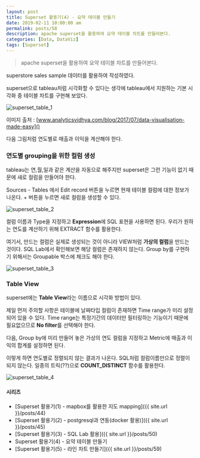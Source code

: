 ```yaml
---
layout: post
title: Superset 활용기(4) - 요약 테이블 만들기
date: 2019-02-11 10:00:00 am
permalink: posts/58
description: apache superset을 활용하여 요약 테이블 차트를 만들어본다.
categories: [Data, DataViz]
tags: [Superset]
---
```


> apache superset을 활용하여 요약 테이블 차트를 만들어본다.

superstore sales sample 데이터를 활용하여 작성하였다.

superset으로 tableau처럼 시각화할 수 있다는 생각에 tableau에서 지원하는 기본 시각화 중 테이블 차트를 구현해 보았다.

![superset_table_1]({{site.baseurl}}/assets/img/viz/superset_table_1.jpg)

이미지 출처 : [www.analyticsvidhya.com/blog/2017/07/data-visualisation-made-easy]()

다음 그림처럼 연도별로 매출과 이익을 계산해야 한다.

### 연도별 grouping을 위한 컬럼 생성

tableau는 연,월,일과 같은 계산을 자동으로 해주지만 superset은 그런 기능이 없기 때문에 새로 컬럼을 만들어야 한다.

Sources - Tables 에서 Edit record 버튼을 누르면 현재 테이블 컬럼에 대한 정보가 나온다. + 버튼을 누르면 새로 컬럼을 생성할 수 있다.

![superset_table_2]({{site.baseurl}}/assets/img/viz/superset_table_2.jpg)

컬럼 이름과 Type을 지정하고 **Expression**에 SQL 표현을 사용하면 된다. 우리가 원하는 연도를 계산하기 위해 EXTRACT 함수를 활용한다.

여기서, 만드는 컬럼은 실제로 생성되는 것이 아니라 VIEW처럼 **가상의 컬럼**을 만드는 것이다. SQL Lab에서 확인해보면 해당 컬럼은 존재하지 않는다. Group by를 구현하기 위해서는 Groupable 박스에 체크도 해야 한다.

![superset_table_3]({{site.baseurl}}/assets/img/viz/superset_table_3.jpg)

### Table View

superset에는 **Table View**라는 이름으로 시각화 방법이 있다. 

제일 먼저 주의할 사항은 테이블에 날짜타입 컬럼이 존재하면 Time range가 미리 설정되어 있을 수 있다. Time range는 특정기간의 데이터만 필터링하는 기능이기 때문에 필요없으므로 **No filter**를 선택해야 한다.

다음, Group by에 미리 만들어 놓은 가상의 연도 컬럼을 지정하고 Metric에 매출과 이익의 합계를 설정하면 된다.

이렇게 하면 연도별로 정렬되지 않는 결과가 나온다. SQL처럼 컬럼이름만으로 정렬이 되지 않는다. 일종의 트릭(??)으로 **COUNT_DISTINCT** 함수를 활용한다.

![superset_table_4]({{site.baseurl}}/assets/img/viz/superset_table_4.jpg)

#### 시리즈

* [Superset 활용기(1) - mapbox를 활용한 지도 mapping]({{ site.url }}/posts/44)
* [Superset 활용기(2) - postgresql과 연동(docker 활용)]({{ site.url }}/posts/45)
* [Superset 활용기(3) - SQL Lab 활용]({{ site.url }}/posts/50)
* Superset 활용기(4) - 요약 테이블 만들기
* [Superset 활용기(5) - 라인 차트 만들기]({{ site.url }}/posts/59)
